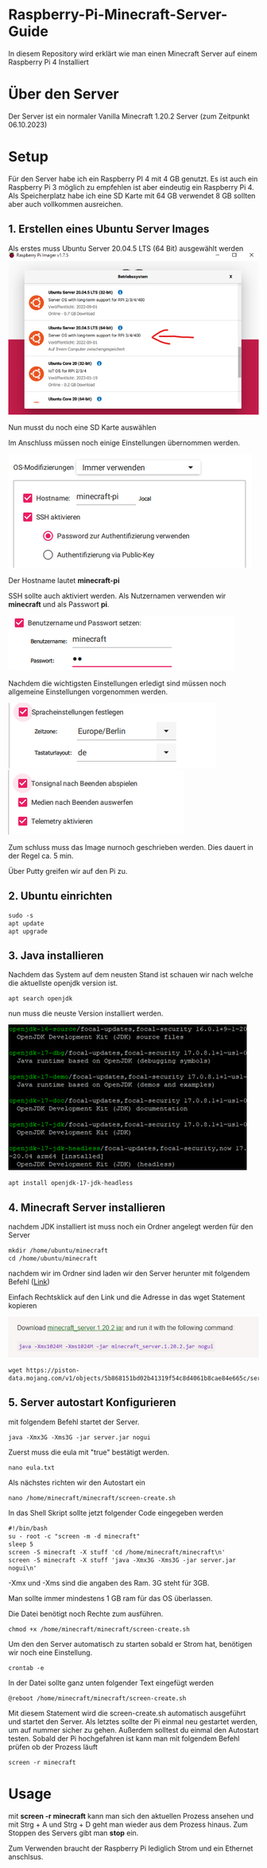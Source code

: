 # Raspberry-Pi-Minecraft-Server-Guide
In diesem Repository wird erklärt wie man einen Minecraft Server auf einem Raspberry Pi 4 Installiert

# Über den Server
Der Server ist ein normaler Vanilla Minecraft 1.20.2 Server (zum Zeitpunkt 06.10.2023)

# Setup
Für den Server habe ich ein Raspberry PI 4 mit 4 GB genutzt. Es ist auch ein Raspberry Pi 3 möglich zu empfehlen ist aber eindeutig ein Raspberry Pi 4.
Als Speicherplatz habe ich eine SD Karte mit 64 GB verwendet 8 GB sollten aber auch vollkommen ausreichen.

## 1. Erstellen eines Ubuntu Server Images

Als erstes muss Ubuntu Server 20.04.5 LTS (64 Bit) ausgewählt werden
![1](https://github.com/LucaLeif/Raspberry-Pi-Minecraft-Server-Guide/blob/main/Bilder/imager1.png?raw=true)

Nun musst du noch eine SD Karte auswählen

Im Anschluss müssen noch einige Einstellungen übernommen werden.

![2](https://github.com/LucaLeif/Raspberry-Pi-Minecraft-Server-Guide/blob/main/Bilder/imager2.png?raw=true)

Der Hostname lautet **minecraft-pi**

SSH sollte auch aktiviert werden. Als Nutzernamen verwenden wir **minecraft** und als Passwort **pi**.

![3](https://github.com/LucaLeif/Raspberry-Pi-Minecraft-Server-Guide/blob/main/Bilder/imager3.png?raw=true)

Nachdem die wichtigsten Einstellungen erledigt sind müssen noch allgemeine Einstellungen vorgenommen werden.

![4](https://github.com/LucaLeif/Raspberry-Pi-Minecraft-Server-Guide/blob/main/Bilder/imager4.png?raw=true)
![5](https://github.com/LucaLeif/Raspberry-Pi-Minecraft-Server-Guide/blob/main/Bilder/imager5.png?raw=true)

Zum schluss muss das Image nurnoch geschrieben werden. Dies dauert in der Regel ca. 5 min.

Über Putty greifen wir auf den Pi zu.


## 2. Ubuntu einrichten

```
sudo -s
apt update
apt upgrade
```

## 3. Java installieren

Nachdem das System auf dem neusten Stand ist schauen wir nach welche die aktuellste openjdk version ist.

```
apt search openjdk
```

nun muss die neuste Version installiert werden.

![6](https://github.com/LucaLeif/Raspberry-Pi-Minecraft-Server-Guide/blob/main/Bilder/jdk.png?raw=true)

```
apt install openjdk-17-jdk-headless
```

## 4. Minecraft Server installieren

nachdem JDK installiert ist muss noch ein Ordner angelegt werden für den Server

```
mkdir /home/ubuntu/minecraft
cd /home/ubuntu/minecraft
```

nachdem wir im Ordner sind laden wir den Server herunter mit folgendem Befehl ([Link](https://www.minecraft.net/en-us/download/server))

Einfach Rechtsklick auf den Link und die Adresse in das wget Statement kopieren

![7](https://github.com/LucaLeif/Raspberry-Pi-Minecraft-Server-Guide/blob/main/Bilder/mc.png?raw=true)

```
wget https://piston-data.mojang.com/v1/objects/5b868151bd02b41319f54c8d4061b8cae84e665c/server.jar
```

## 5. Server autostart Konfigurieren
mit folgendem Befehl startet der Server. 
```
java -Xmx3G -Xms3G -jar server.jar nogui
```

Zuerst muss die eula mit "true" bestätigt werden.

```
nano eula.txt
```

Als nächstes richten wir den Autostart ein

```
nano /home/minecraft/minecraft/screen-create.sh
```

In das Shell Skript sollte jetzt folgender Code eingegeben werden

```
#!/bin/bash
su - root -c "screen -m -d minecraft"
sleep 5
screen -S minecraft -X stuff 'cd /home/minecraft/minecraft\n'
screen -S minecraft -X stuff 'java -Xmx3G -Xms3G -jar server.jar nogui\n'
```

-Xmx und -Xms sind die angaben des Ram. 3G steht für 3GB.

Man sollte immer mindestens 1 GB ram für das OS überlassen.

Die Datei benötigt noch Rechte zum ausführen.

```
chmod +x /home/minecraft/minecraft/screen-create.sh
```

Um den den Server automatisch zu starten sobald er Strom hat, benötigen wir noch eine Einstellung.

```
crontab -e 
```

In der Datei sollte ganz unten folgender Text eingefügt werden

```
@reboot /home/minecraft/minecraft/screen-create.sh
```

Mit diesem Statement wird die screen-create.sh automatisch ausgeführt und startet den Server.
Als letztes sollte der Pi einmal neu gestartet werden, um auf nummer sicher zu gehen. Außerdem solltest du einmal den Autostart testen. 
Sobald der Pi hochgefahren ist kann man mit folgendem Befehl prüfen ob der Prozess läuft
```
screen -r minecraft
```

# Usage

mit  **screen -r minecraft** kann man sich den aktuellen Prozess ansehen und mit Strg + A und Strg + D geht man wieder aus dem Prozess hinaus. Zum Stoppen des Servers gibt man **stop** ein.


Zum Verwenden braucht der Raspberry Pi lediglich Strom und ein Ethernet anschlsus.

